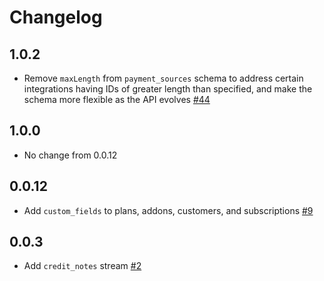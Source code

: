 # Changelog

## 1.0.2
  * Remove `maxLength` from `payment_sources` schema to address certain integrations having IDs of greater length than specified, and make the schema more flexible as the API evolves [#44](https://github.com/singer-io/tap-chargebee/pull/44)

## 1.0.0
  * No change from 0.0.12

## 0.0.12
  * Add `custom_fields` to plans, addons, customers, and subscriptions [#9](https://github.com/singer-io/tap-chargebee/pull/9)

## 0.0.3
  * Add `credit_notes` stream [#2](https://github.com/singer-io/tap-chargebee/pull/2)
